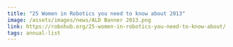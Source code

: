 ```yaml
---
title: "25 Women in Robotics you need to know about 2013"
image: /assets/images/news/ALD Banner 2013.png
link: https://robohub.org/25-women-in-robotics-you-need-to-know-about/
tags: annual-list
---
```


